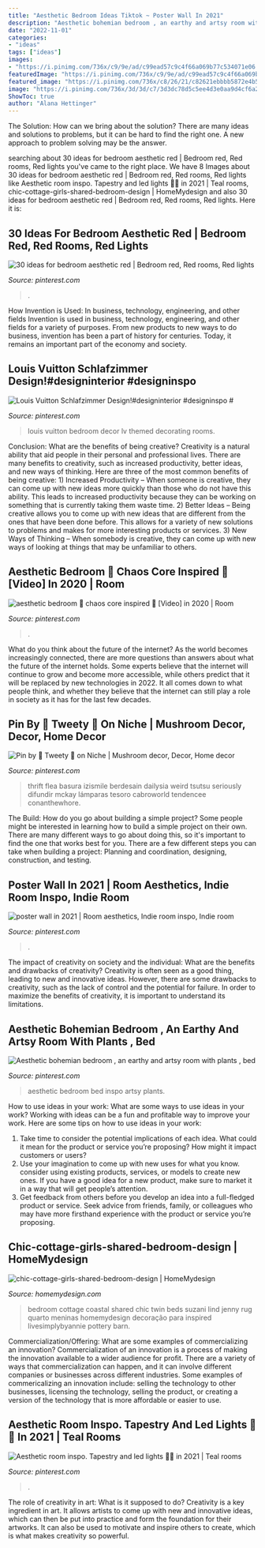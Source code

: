 ```yaml
---
title: "Aesthetic Bedroom Ideas Tiktok ~ Poster Wall In 2021"
description: "Aesthetic bohemian bedroom , an earthy and artsy room with plants , bed"
date: "2022-11-01"
categories:
- "ideas"
tags: ["ideas"]
images:
- "https://i.pinimg.com/736x/c9/9e/ad/c99ead57c9c4f66a069b77c534071e06.jpg"
featuredImage: "https://i.pinimg.com/736x/c9/9e/ad/c99ead57c9c4f66a069b77c534071e06.jpg"
featured_image: "https://i.pinimg.com/736x/c8/26/21/c82621ebbbb5872e4b55c78544724010.jpg"
image: "https://i.pinimg.com/736x/3d/3d/c7/3d3dc78d5c5ee4d3e0aa9d4cf6a253a2.jpg"
ShowToc: true
author: "Alana Hettinger"
---
```



The Solution: How can we bring about the solution?
There are many ideas and solutions to problems, but it can be hard to find the right one. A new approach to problem solving may be the answer.

	

		
searching about 30 ideas for bedroom aesthetic red | Bedroom red, Red rooms, Red lights you've came to the right place. We have 8 Images about 30 ideas for bedroom aesthetic red | Bedroom red, Red rooms, Red lights like Aesthetic room inspo. Tapestry and led lights 🖤🤩 in 2021 | Teal rooms, chic-cottage-girls-shared-bedroom-design | HomeMydesign and also 30 ideas for bedroom aesthetic red | Bedroom red, Red rooms, Red lights. Here it is:
		
    
## 30 Ideas For Bedroom Aesthetic Red | Bedroom Red, Red Rooms, Red Lights

<img loading=lazy src="https://i.pinimg.com/736x/1a/c8/65/1ac8653f313faa8f3e42b69321431dec.jpg" onerror="this.onerror=null;this.src='https://tse4.mm.bing.net/th?id=OIP.TcJoOThM0iHgKuiPqrejpAAAAA&amp;pid=15.1';" alt="30 ideas for bedroom aesthetic red | Bedroom red, Red rooms, Red lights">

_Source: pinterest.com_

>. 

	

How Invention is Used: In business, technology, engineering, and other fields
Invention is used in business, technology, engineering, and other fields for a variety of purposes. From new products to new ways to do business, invention has been a part of history for centuries. Today, it remains an important part of the economy and society.

    
## Louis Vuitton Schlafzimmer Design!#designinterior #designinspo #

<img loading=lazy src="https://i.pinimg.com/736x/c8/26/21/c82621ebbbb5872e4b55c78544724010.jpg" onerror="this.onerror=null;this.src='https://tse3.mm.bing.net/th?id=OIP.0GJAAVR-KR1B55E4h2CbJAHaNK&amp;pid=15.1';" alt="Louis Vuitton Schlafzimmer Design!#designinterior #designinspo #">

_Source: pinterest.com_

>louis vuitton bedroom decor lv themed decorating rooms. 

	

Conclusion: What are the benefits of being creative?
Creativity is a natural ability that aid people in their personal and professional lives. There are many benefits to creativity, such as increased productivity, better ideas, and new ways of thinking. Here are three of the most common benefits of being creative: 1) Increased Productivity – When someone is creative, they can come up with new ideas more quickly than those who do not have this ability. This leads to increased productivity because they can be working on something that is currently taking them waste time. 2) Better Ideas – Being creative allows you to come up with new ideas that are different from the ones that have been done before. This allows for a variety of new solutions to problems and makes for more interesting products or services. 3) New Ways of Thinking – When somebody is creative, they can come up with new ways of looking at things that may be unfamiliar to others.

    
## Aesthetic Bedroom 🌸 Chaos Core Inspired 💞 [Video] In 2020 | Room

<img loading=lazy src="https://i.pinimg.com/736x/ed/7f/2b/ed7f2bc55f80e259ef3e6c798b9d4b0e.jpg" onerror="this.onerror=null;this.src='https://tse1.mm.bing.net/th?id=OIP.kvHOeYXYb3EEJ0g269T9XQHaNK&amp;pid=15.1';" alt="aesthetic bedroom 🌸 chaos core inspired 💞 [Video] in 2020 | Room">

_Source: pinterest.com_

>. 

	

What do you think about the future of the internet?
As the world becomes increasingly connected, there are more questions than answers about what the future of the internet holds. Some experts believe that the internet will continue to grow and become more accessible, while others predict that it will be replaced by new technologies in 2022. It all comes down to what people think, and whether they believe that the internet can still play a role in society as it has for the last few decades.

    
## Pin By 🌷 Tweety 🌷 On Niche | Mushroom Decor, Decor, Home Decor

<img loading=lazy src="https://i.pinimg.com/736x/9e/28/06/9e2806b093b1e845488d745cf0d2cdab.jpg" onerror="this.onerror=null;this.src='https://tse2.mm.bing.net/th?id=OIP.7R0-0Xuy_tXYQO3PxdvW1gHaJ5&amp;pid=15.1';" alt="Pin by 🌷 Tweety 🌷 on Niche | Mushroom decor, Decor, Home decor">

_Source: pinterest.com_

>thrift flea basura izismile berdesain dailysia weird tsutsu seriously difundir mckay lámparas tesoro cabroworld tendencee conanthewhore. 

	

The Build: How do you go about building a simple project?
Some people might be interested in learning how to build a simple project on their own. There are many different ways to go about doing this, so it's important to find the one that works best for you. There are a few different steps you can take when building a project: Planning and coordination, designing, construction, and testing.

    
## Poster Wall In 2021 | Room Aesthetics, Indie Room Inspo, Indie Room

<img loading=lazy src="https://i.pinimg.com/736x/c9/9e/ad/c99ead57c9c4f66a069b77c534071e06.jpg" onerror="this.onerror=null;this.src='https://tse4.mm.bing.net/th?id=OIP.J5jyFyCgHt35XJNM12vR8gHaJ3&amp;pid=15.1';" alt="poster wall in 2021 | Room aesthetics, Indie room inspo, Indie room">

_Source: pinterest.com_

>. 

	

The impact of creativity on society and the individual: What are the benefits and drawbacks of creativity?
Creativity is often seen as a good thing, leading to new and innovative ideas. However, there are some drawbacks to creativity, such as the lack of control and the potential for failure. In order to maximize the benefits of creativity, it is important to understand its limitations.

    
## Aesthetic Bohemian Bedroom , An Earthy And Artsy Room With Plants , Bed

<img loading=lazy src="https://i.pinimg.com/736x/fb/b4/4a/fbb44adfef6cefeaece4763d8241bae4.jpg" onerror="this.onerror=null;this.src='https://tse1.mm.bing.net/th?id=OIP.kbumSgcbskkTjJEDdXieSgHaNG&amp;pid=15.1';" alt="Aesthetic bohemian bedroom , an earthy and artsy room with plants , bed">

_Source: pinterest.com_

>aesthetic bedroom bed inspo artsy plants. 

	

How to use ideas in your work: What are some ways to use ideas in your work?
Working with ideas can be a fun and profitable way to improve your work. Here are some tips on how to use ideas in your work: 
1. Take time to consider the potential implications of each idea. What could it mean for the product or service you’re proposing? How might it impact customers or users? 
2. Use your imagination to come up with new uses for what you know. consider using existing products, services, or models to create new ones. If you have a good idea for a new product, make sure to market it in a way that will get people’s attention. 
3. Get feedback from others before you develop an idea into a full-fledged product or service. Seek advice from friends, family, or colleagues who may have more firsthand experience with the product or service you’re proposing.

    
## Chic-cottage-girls-shared-bedroom-design | HomeMydesign

<img loading=lazy src="https://homemydesign.com/wp-content/uploads/2020/10/chic-cottage-girls-shared-bedroom-design.jpg" onerror="this.onerror=null;this.src='https://tse4.mm.bing.net/th?id=OIP._rSWLKw5LyGJ7TRg5128ZQHaLH&amp;pid=15.1';" alt="chic-cottage-girls-shared-bedroom-design | HomeMydesign">

_Source: homemydesign.com_

>bedroom cottage coastal shared chic twin beds suzani lind jenny rug quarto meninas homemydesign decoração para inspired livesimplybyannie pottery barn. 

	

Commercialization/Offering: What are some examples of commercializing an innovation?
Commercialization of an innovation is a process of making the innovation available to a wider audience for profit. There are a variety of ways that commercialization can happen, and it can involve different companies or businesses across different industries. Some examples of commericalizing an innovation include: selling the technology to other businesses, licensing the technology, selling the product, or creating a version of the technology that is more affordable or easier to use.

    
## Aesthetic Room Inspo. Tapestry And Led Lights 🖤🤩 In 2021 | Teal Rooms

<img loading=lazy src="https://i.pinimg.com/736x/3d/3d/c7/3d3dc78d5c5ee4d3e0aa9d4cf6a253a2.jpg" onerror="this.onerror=null;this.src='https://tse1.mm.bing.net/th?id=OIP.m-tzeTnH0aLJC82_JYAfiQHaJ3&amp;pid=15.1';" alt="Aesthetic room inspo. Tapestry and led lights 🖤🤩 in 2021 | Teal rooms">

_Source: pinterest.com_

>. 

	

The role of creativity in art: What is it supposed to do?
Creativity is a key ingredient in art. It allows artists to come up with new and innovative ideas, which can then be put into practice and form the foundation for their artworks. It can also be used to motivate and inspire others to create, which is what makes creativity so powerful.

